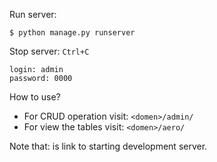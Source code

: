Run server:
```
$ python manage.py runserver
```
Stop server: ```Ctrl+C```
```
login: admin
password: 0000
```
How to use?
* For CRUD operation visit: ```<domen>/admin/```
* For view the tables visit: ```<domen>/aero/```

Note that: <domain> is link to starting development server.
